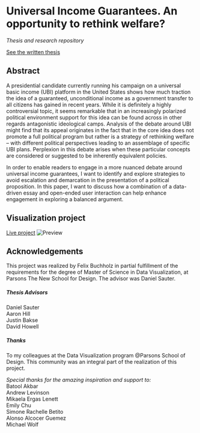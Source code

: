 # Universal Income Guarantees. An opportunity to rethink welfare?
*Thesis and research repository*
 
[See the written thesis](https://github.com/felixbuchholz/thesis/blob/master/writing/thesis/thesis.pdf)

## Abstract

A presidential candidate currently running his campaign on a universal basic income (UBI) platform in the United States shows how much traction the idea of a guaranteed, unconditional income as a government transfer to all citizens has gained in recent years. While it is definitely a highly controversial topic, it seems remarkable that in an increasingly polarized political environment support for this idea can be found across in other regards antagonistic ideological camps. Analysis of the debate around UBI might find that its appeal originates in the fact that in the core idea does not promote a full political program but rather is a strategy of rethinking welfare – with different political perspectives leading to an assemblage of specific UBI plans. Perplexion in this debate arises when these particular concepts are considered or suggested to be inherently equivalent policies.  

In order to enable readers to engage in a more nuanced debate around universal income guarantees, I want to identify and explore strategies to avoid escalation and demarcation in the presentation of a political proposition. In this paper, I want to discuss how a combination of a data-driven essay and open-ended user interaction can help enhance engagement in exploring a balanced argument.

## Visualization project

[Live project](https://felixbuchholz.github.io/thesis2019/)
![Preview](https://raw.githubusercontent.com/felixbuchholz/thesis2019/master/public/assets/preview.gif)

## Acknowledgements

This project was realized by Felix Buchholz in partial fulfillment of the requirements for the degree of Master of Science in Data Visualization, at Parsons The New School for Design. The advisor was Daniel Sauter.

##### Thesis Advisors  
Daniel Sauter  
Aaron Hill  
Justin Bakse  
David Howell

##### Thanks
To my colleagues at the Data Visualization program @Parsons School of Design. This community was an integral part of the realization of this project. 

*Special thanks for the amazing inspiration and support to:*  
Batool Akbar  
Andrew Levinson  
Mikaela Ergas Lenett  
Emily Chu  
Simone Rachelle Betito  
Alonso Alcocer Guemez  
Michael Wolf  